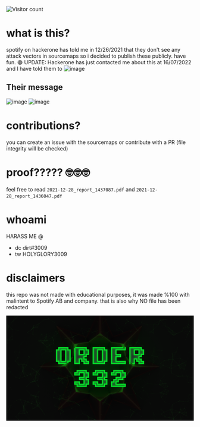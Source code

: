 ![Visitor count](https://shields-io-visitor-counter.herokuapp.com/badge?page=kero3009destiny.spotify-source)

# what is this?
spotify on hackerone has told me in 12/26/2021 that they don't see any attack vectors in sourcemaps so i decided to publish these publicly.
have fun. 😁
UPDATE: Hackerone has just contacted me about this at 16/07/2022 and I have told them to ![image](https://user-images.githubusercontent.com/26773027/179354815-de8d1217-0df4-4046-a963-581b04e0c1ec.png)

## Their message
![image](https://user-images.githubusercontent.com/26773027/179354850-e0401ae0-1416-4718-be76-110d020da173.png)
![image](https://user-images.githubusercontent.com/26773027/179354865-cf8ae007-0fd7-45a5-adc4-396526112c30.png)

# contributions?
you can create an issue with the sourcemaps or contribute with a PR (file integrity will be checked)

# proof????? 🤓🤓🤓
feel free to read `2021-12-28_report_1437087.pdf` and `2021-12-28_report_1436047.pdf`

# whoami
HARASS ME @
- dc dirt#3009
- tw HOLYGLORY3009

# disclaimers
this repo was not made with educational purposes, it was made %100 with malintent to Spotify AB and company.
that is also why NO file has been redacted

![TheFuckingOrder](h0lysh1t-nonames.png)
